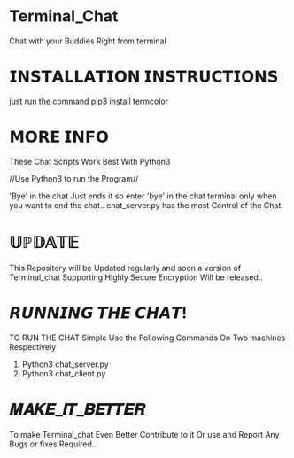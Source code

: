 # Terminal_Chat
Chat with your Buddies Right from terminal

# 𝗜𝗡𝗦𝗧𝗔𝗟𝗟𝗔𝗧𝗜𝗢𝗡 𝗜𝗡𝗦𝗧𝗥𝗨𝗖𝗧𝗜𝗢𝗡𝗦
just run the command pip3 install termcolor

# 𝗠𝗢𝗥𝗘 𝗜𝗡𝗙𝗢

These Chat Scripts Work Best With Python3

//Use Python3 to run the Program//

'Bye' in the chat Just ends it so enter 'bye' in the chat terminal only when you want to end the chat..
chat_server.py has the most Control of the Chat.

# 𝕌ℙ𝔻𝔸𝕋𝔼
This Repositery will be Updated regularly and soon a version of Terminal_chat Supporting Highly Secure Encryption Will be released..

# 𝙍𝙐𝙉𝙉𝙄𝙉𝙂 𝙏𝙃𝙀 𝘾𝙃𝘼𝙏!

TO RUN THE CHAT Simple Use the Following Commands On Two machines Respectively
1. Python3 chat_server.py
2. Python3 chat_client.py

# 𝑴𝑨𝑲𝑬_𝑰𝑻_𝑩𝑬𝑻𝑻𝑬𝑹
To make Terminal_chat Even Better Contribute to it Or use and Report Any Bugs or fixes Required..
